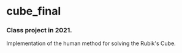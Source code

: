 # cube_final
### Class project in 2021. 

Implementation of the human method for solving the Rubik's Cube.
